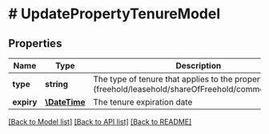 # # UpdatePropertyTenureModel

## Properties

Name | Type | Description | Notes
------------ | ------------- | ------------- | -------------
**type** | **string** | The type of tenure that applies to the property (freehold/leasehold/shareOfFreehold/commonhold/tba) | [optional]
**expiry** | [**\DateTime**](\DateTime.md) | The tenure expiration date | [optional]

[[Back to Model list]](../../README.md#models) [[Back to API list]](../../README.md#endpoints) [[Back to README]](../../README.md)

